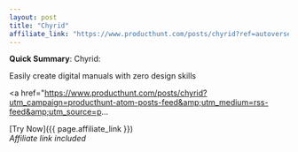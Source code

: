```yaml
---
layout: post
title: "Chyrid"
affiliate_link: "https://www.producthunt.com/posts/chyrid?ref=autoverse&utm_source=autoverse"
---
```


**Quick Summary**: Chyrid: <p>
            Easily create digital manuals with zero design skills
          </p>
          <p>
            <a href="https://www.producthunt.com/posts/chyrid?utm_campaign=producthunt-atom-posts-feed&amp;utm_medium=rss-feed&amp;utm_source=p...

[Try Now]({{ page.affiliate_link }})  
*Affiliate link included*
